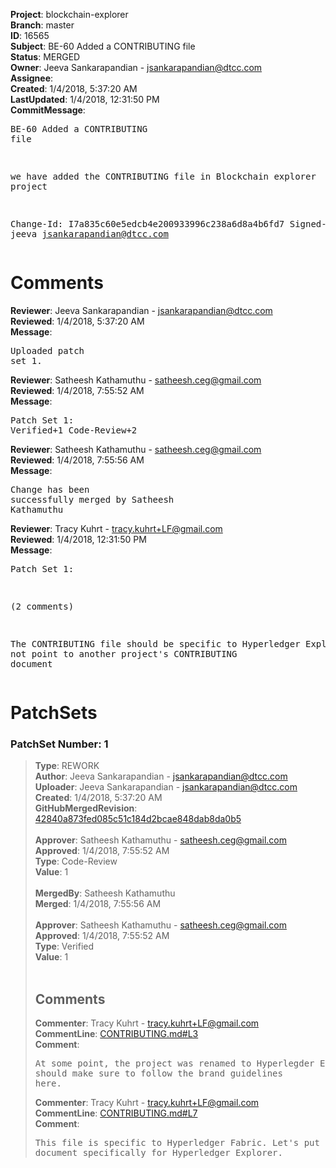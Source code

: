 <strong>Project</strong>: blockchain-explorer<br><strong>Branch</strong>: master<br><strong>ID</strong>: 16565<br><strong>Subject</strong>: BE-60 Added a CONTRIBUTING file<br><strong>Status</strong>: MERGED<br><strong>Owner</strong>: Jeeva Sankarapandian - jsankarapandian@dtcc.com<br><strong>Assignee</strong>:<br><strong>Created</strong>: 1/4/2018, 5:37:20 AM<br><strong>LastUpdated</strong>: 1/4/2018, 12:31:50 PM<br><strong>CommitMessage</strong>:<br><pre>BE-60 Added a CONTRIBUTING file

we have added the CONTRIBUTING file in Blockchain explorer project

Change-Id: I7a835c60e5edcb4e200933996c238a6d8a4b6fd7
Signed-off-by: jeeva <jsankarapandian@dtcc.com>
</pre><h1>Comments</h1><strong>Reviewer</strong>: Jeeva Sankarapandian - jsankarapandian@dtcc.com<br><strong>Reviewed</strong>: 1/4/2018, 5:37:20 AM<br><strong>Message</strong>: <pre>Uploaded patch set 1.</pre><strong>Reviewer</strong>: Satheesh Kathamuthu - satheesh.ceg@gmail.com<br><strong>Reviewed</strong>: 1/4/2018, 7:55:52 AM<br><strong>Message</strong>: <pre>Patch Set 1: Verified+1 Code-Review+2</pre><strong>Reviewer</strong>: Satheesh Kathamuthu - satheesh.ceg@gmail.com<br><strong>Reviewed</strong>: 1/4/2018, 7:55:56 AM<br><strong>Message</strong>: <pre>Change has been successfully merged by Satheesh Kathamuthu</pre><strong>Reviewer</strong>: Tracy Kuhrt - tracy.kuhrt+LF@gmail.com<br><strong>Reviewed</strong>: 1/4/2018, 12:31:50 PM<br><strong>Message</strong>: <pre>Patch Set 1:

(2 comments)

The CONTRIBUTING file should be specific to Hyperledger Explorer and not point to another project's CONTRIBUTING document</pre><h1>PatchSets</h1><h3>PatchSet Number: 1</h3><blockquote><strong>Type</strong>: REWORK<br><strong>Author</strong>: Jeeva Sankarapandian - jsankarapandian@dtcc.com<br><strong>Uploader</strong>: Jeeva Sankarapandian - jsankarapandian@dtcc.com<br><strong>Created</strong>: 1/4/2018, 5:37:20 AM<br><strong>GitHubMergedRevision</strong>: [42840a873fed085c51c184d2bcae848dab8da0b5](https://github.com/hyperledger-gerrit-archive/blockchain-explorer/commit/42840a873fed085c51c184d2bcae848dab8da0b5)<br><br><strong>Approver</strong>: Satheesh Kathamuthu - satheesh.ceg@gmail.com<br><strong>Approved</strong>: 1/4/2018, 7:55:52 AM<br><strong>Type</strong>: Code-Review<br><strong>Value</strong>: 1<br><br><strong>MergedBy</strong>: Satheesh Kathamuthu<br><strong>Merged</strong>: 1/4/2018, 7:55:56 AM<br><br><strong>Approver</strong>: Satheesh Kathamuthu - satheesh.ceg@gmail.com<br><strong>Approved</strong>: 1/4/2018, 7:55:52 AM<br><strong>Type</strong>: Verified<br><strong>Value</strong>: 1<br><br><h2>Comments</h2><strong>Commenter</strong>: Tracy Kuhrt - tracy.kuhrt+LF@gmail.com<br><strong>CommentLine</strong>: [CONTRIBUTING.md#L3](https://github.com/hyperledger-gerrit-archive/blockchain-explorer/blob/42840a873fed085c51c184d2bcae848dab8da0b5/CONTRIBUTING.md#L3)<br><strong>Comment</strong>: <pre>At some point, the project was renamed to Hyperlegder Explorer. We should make sure to follow the brand guidelines here.</pre><strong>Commenter</strong>: Tracy Kuhrt - tracy.kuhrt+LF@gmail.com<br><strong>CommentLine</strong>: [CONTRIBUTING.md#L7](https://github.com/hyperledger-gerrit-archive/blockchain-explorer/blob/42840a873fed085c51c184d2bcae848dab8da0b5/CONTRIBUTING.md#L7)<br><strong>Comment</strong>: <pre>This file is specific to Hyperledger Fabric. Let's put together a document specifically for Hyperledger Explorer.</pre></blockquote>